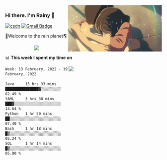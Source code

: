 <img  align='right' height="150" src="https://github.com/LikeRainDay/LikeRainDay/blob/master/pic/img_rain_1.gif?raw=true">



### Hi there. I'm Rainy :lemon:

[![csdn](https://img.shields.io/badge/-csdn-c14438?style=flat-square&logo=c&logoColor=white)](https://blog.csdn.net/qq_15807167)
[![Gmail Badge](https://img.shields.io/badge/-gmail-c14438?style=flat-square&logo=Gmail&logoColor=white&link=mailto:houshuai0816@gmail.com)](mailto:houshuai0816@gmail.com)

🚀Welcome to the rain planet🌎

<center>
<img align='center'  src="https://source.unsplash.com/random/1200x600">
</center>

📊 **This week I spent my time on**

<img align='right'   width="300" src="https://github-readme-stats.vercel.app/api?username=LikeRainDay&show_icons=true&title_color=fff&icon_color=79ff97&text_color=9f9f9f&bg_color=151515">

<!--START_SECTION:waka-->
```text
Week: 13 February, 2022 - 19 February, 2022

Java     15 hrs 33 mins  ███████████████▓░░░░░░░░░   62.49 % 
YAML     3 hrs 38 mins   ███▓░░░░░░░░░░░░░░░░░░░░░   14.64 % 
Python   1 hr 50 mins    ██░░░░░░░░░░░░░░░░░░░░░░░   07.40 % 
Bash     1 hr 18 mins    █▒░░░░░░░░░░░░░░░░░░░░░░░   05.24 % 
SQL      1 hr 14 mins    █▒░░░░░░░░░░░░░░░░░░░░░░░   05.00 % 
```
<!--END_SECTION:waka-->
